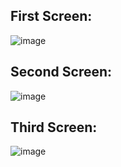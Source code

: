 ## First Screen:

![image](https://github.com/user-attachments/assets/397e0eac-7191-48a0-984d-954b71d331ea)

## Second Screen:

![image](https://github.com/user-attachments/assets/c25341e2-197a-4cc4-b67b-352b95efcb78)

## Third Screen:

![image](https://github.com/user-attachments/assets/bc1d65df-b9cd-4153-9036-3e954bb9380c)
